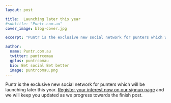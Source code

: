 ```yaml
---
layout: post

title:  Launching later this year
#subtitle: "Puntr.com.au"
cover_image: blog-cover.jpg

excerpt: "Puntr is the exclusive new social network for punters which will be launching later this year."

author:
  name: Puntr.com.au
  twitter: puntrcomau
  gplus: puntrcomau
  bio: Bet social Bet better
  image: puntrcomau.png
---
```

Puntr is the exclusive new social network for punters which will be launching later this year. <a href="http://signup.puntr.com.au" title="Sign up to Puntr" target="_blank">Register your interest now on our signup page</a> and we will keep you updated as we progress towards the finish post.
